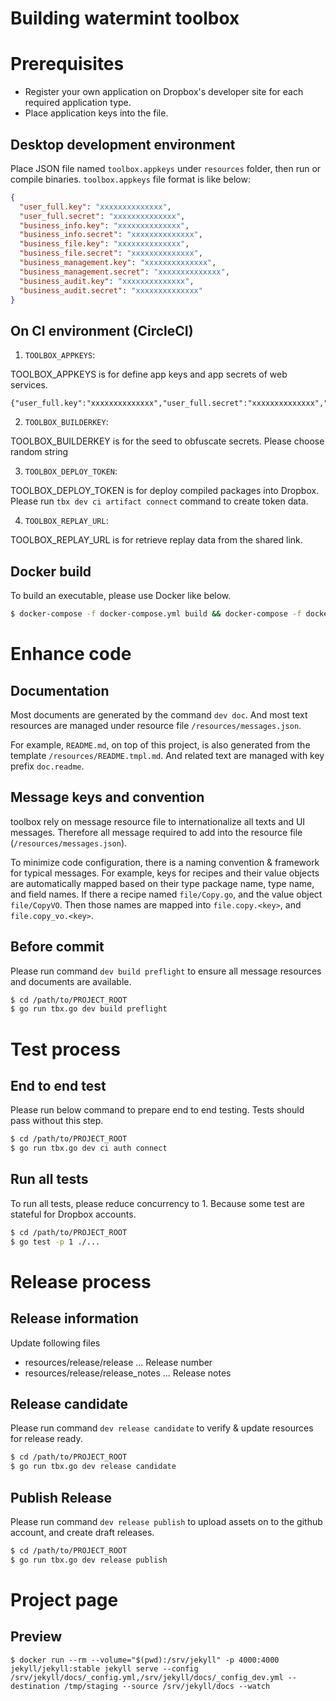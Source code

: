 # Building watermint toolbox

# Prerequisites

* Register your own application on Dropbox's developer site for each required application type.
* Place application keys into the file.

## Desktop development environment

Place JSON file named `toolbox.appkeys` under `resources` folder, then run or compile binaries.
`toolbox.appkeys` file format is like below:

```JSON
{
  "user_full.key": "xxxxxxxxxxxxxx",
  "user_full.secret": "xxxxxxxxxxxxxx",
  "business_info.key": "xxxxxxxxxxxxxx",
  "business_info.secret": "xxxxxxxxxxxxxx",
  "business_file.key": "xxxxxxxxxxxxxx",
  "business_file.secret": "xxxxxxxxxxxxxx",
  "business_management.key": "xxxxxxxxxxxxxx",
  "business_management.secret": "xxxxxxxxxxxxxx",
  "business_audit.key": "xxxxxxxxxxxxxx",
  "business_audit.secret": "xxxxxxxxxxxxxx"
}
```

## On CI environment (CircleCI)

1. `TOOLBOX_APPKEYS`:

TOOLBOX_APPKEYS is for define app keys and app secrets of web services.

```
{"user_full.key":"xxxxxxxxxxxxxx","user_full.secret":"xxxxxxxxxxxxxx","business_info.key":"xxxxxxxxxxxxxx","business_info.secret":"xxxxxxxxxxxxxx","business_file.key":"xxxxxxxxxxxxxx","business_file.secret":"xxxxxxxxxxxxxx","business_management.key":"xxxxxxxxxxxxxx","business_management.secret":"xxxxxxxxxxxxxx","business_audit.key":"xxxxxxxxxxxxxx","business_audit.secret":"xxxxxxxxxxxxxx"}
```

2. `TOOLBOX_BUILDERKEY`:

TOOLBOX_BUILDERKEY is for the seed to obfuscate secrets. Please choose random string

3. `TOOLBOX_DEPLOY_TOKEN`:

TOOLBOX_DEPLOY_TOKEN is for deploy compiled packages into Dropbox.
Please run `tbx dev ci artifact connect` command to create token data.

4. `TOOLBOX_REPLAY_URL`:

TOOLBOX_REPLAY_URL is for retrieve replay data from the shared link.

## Docker build

To build an executable, please use Docker like below.

```bash
$ docker-compose -f docker-compose.yml build && docker-compose -f docker-compose.yml run build
```

# Enhance code

## Documentation

Most documents are generated by the command `dev doc`. And most text resources are managed under resource
file `/resources/messages.json`.

For example, `README.md`, on top of this project, is also generated from the template
`/resources/README.tmpl.md`. And related text are managed with key prefix `doc.readme`.

## Message keys and convention

toolbox rely on message resource file to internationalize all texts and UI messages. Therefore all message required to
add into the resource file (`/resources/messages.json`).

To minimize code configuration, there is a naming convention & framework for typical messages. For example, keys for
recipes and their value objects are automatically mapped based on their type package name, type name, and field names.
If there a recipe named `file/Copy.go`, and the value object `file/CopyVO`. Then those names are mapped
into `file.copy.<key>`, and `file.copy_vo.<key>`.

## Before commit

Please run command `dev build preflight` to ensure all message resources and documents are available.

```bash
$ cd /path/to/PROJECT_ROOT
$ go run tbx.go dev build preflight
``` 

# Test process

## End to end test

Please run below command to prepare end to end testing. Tests should pass without this step.

```bash
$ cd /path/to/PROJECT_ROOT
$ go run tbx.go dev ci auth connect
```

## Run all tests

To run all tests, please reduce concurrency to 1. Because some test are stateful for Dropbox accounts.

```bash
$ cd /path/to/PROJECT_ROOT
$ go test -p 1 ./...
```

# Release process

## Release information

Update following files

* resources/release/release ... Release number
* resources/release/release_notes ... Release notes

## Release candidate

Please run command `dev release candidate` to verify & update resources for release ready.

```bash
$ cd /path/to/PROJECT_ROOT
$ go run tbx.go dev release candidate 
```

## Publish Release

Please run command `dev release publish` to upload assets on to the github account, and create draft releases.

```bash
$ cd /path/to/PROJECT_ROOT
$ go run tbx.go dev release publish 
```

# Project page

## Preview

```
$ docker run --rm --volume="$(pwd):/srv/jekyll" -p 4000:4000 jekyll/jekyll:stable jekyll serve --config /srv/jekyll/docs/_config.yml,/srv/jekyll/docs/_config_dev.yml --destination /tmp/staging --source /srv/jekyll/docs --watch
```
